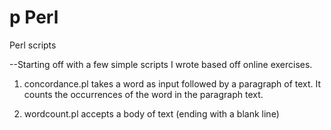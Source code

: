 p
Perl
====

Perl scripts

--Starting off with a few simple scripts I wrote based off online exercises.

1) concordance.pl takes a word as input followed by a paragraph of text. It counts the occurrences of the word in the paragraph text.

2) wordcount.pl accepts a body of text (ending with a blank line)
